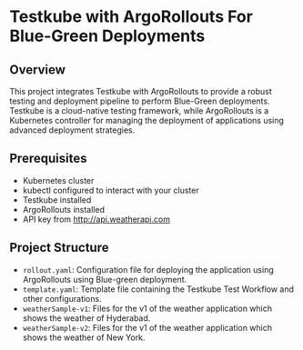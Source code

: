 # Testkube with ArgoRollouts For Blue-Green Deployments

## Overview

This project integrates Testkube with ArgoRollouts to provide a robust testing and deployment pipeline to perform Blue-Green deployments. Testkube is a cloud-native testing framework, while ArgoRollouts is a Kubernetes controller for managing the deployment of applications using advanced deployment strategies.

## Prerequisites

- Kubernetes cluster
- kubectl configured to interact with your cluster
- Testkube installed
- ArgoRollouts installed
- API key from http://api.weatherapi.com

## Project Structure

- `rollout.yaml`: Configuration file for deploying the application using ArgoRollouts using Blue-green deployment.
- `template.yaml`: Template file containing the Testkube Test Workflow and other configurations.
- `weatherSample-v1`: Files for the v1 of the weather application which shows the weather of Hyderabad.
- `weatherSample-v2`: Files for the v1 of the weather application which shows the weather of New York.
  